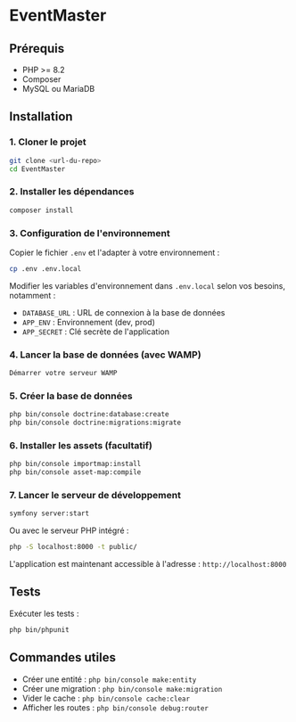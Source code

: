 # EventMaster

## Prérequis

- PHP >= 8.2
- Composer
- MySQL ou MariaDB

## Installation

### 1. Cloner le projet

```bash
git clone <url-du-repo>
cd EventMaster
```

### 2. Installer les dépendances

```bash
composer install
```

### 3. Configuration de l'environnement

Copier le fichier `.env` et l'adapter à votre environnement :

```bash
cp .env .env.local
```

Modifier les variables d'environnement dans `.env.local` selon vos besoins, notamment :
- `DATABASE_URL` : URL de connexion à la base de données
- `APP_ENV` : Environnement (dev, prod)
- `APP_SECRET` : Clé secrète de l'application

### 4. Lancer la base de données (avec WAMP)

```bash
Démarrer votre serveur WAMP
```

### 5. Créer la base de données

```bash
php bin/console doctrine:database:create
php bin/console doctrine:migrations:migrate
```

### 6. Installer les assets (facultatif)

```bash
php bin/console importmap:install
php bin/console asset-map:compile
```

### 7. Lancer le serveur de développement

```bash
symfony server:start
```

Ou avec le serveur PHP intégré :

```bash
php -S localhost:8000 -t public/
```

L'application est maintenant accessible à l'adresse : `http://localhost:8000`

## Tests

Exécuter les tests :

```bash
php bin/phpunit
```

## Commandes utiles

- Créer une entité : `php bin/console make:entity`
- Créer une migration : `php bin/console make:migration`
- Vider le cache : `php bin/console cache:clear`
- Afficher les routes : `php bin/console debug:router`
